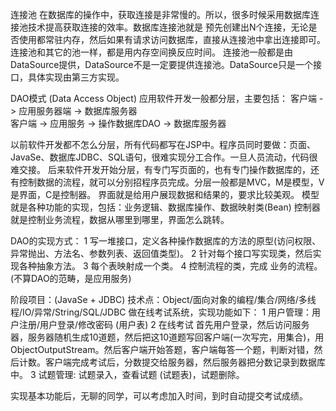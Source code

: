  连接池 
   在数据库的操作中，获取连接是非常慢的。所以，很多时候采用数据库连接池技术提高获取连接的效率。数据库连接池就是 预先创建出N个连接，无论是否使用都常驻内存，然后如果有请求访问数据库，直接从连接池中拿出连接即可。连接池和其它的池一样，都是用内存空间换反应时间。
   连接池一般都是由DataSource提供，DataSource不是一定要提供连接池。DataSource只是一个接口，具体实现由第三方实现。

 DAO模式 (Data Access Object) 
 应用软件开发一般都分层，主要包括：
  客户端 -> 应用服务器端 -> 数据库服务器  
  客户端 -> 应用服务 -> 操作数据库DAO -> 数据库服务器

  以前软件开发都不怎么分层，所有代码都写在JSP中。程序员同时要做：页面、JavaSe、数据库JDBC、SQL语句，很难实现分工合作。一旦人员流动，代码很难交接。
  后来软件开发开始分层，有专门写页面的，也有专门操作数据库的，还有控制数据的流程，就可以分别招程序员完成。分层一般都是MVC，M是模型，V是界面，C是控制器。
    界面就是给用户展现数据和结果的，要求比较美观。
    模型就是各种功能的实现，包括：业务逻辑、数据库操作、数据映射类(Bean)
    控制器就是控制业务流程，数据从哪里到哪里，界面怎么跳转。

  DAO的实现方式：
   1 写一堆接口，定义各种操作数据库的方法的原型(访问权限、异常抛出、方法名、参数列表、返回值类型)。
   2 针对每个接口写实现类，然后实现各种抽象方法。
   3 每个表映射成一个类。
   4 控制流程的类，完成 业务的流程。(不算DAO的范畴，是应用服务)


  阶段项目：(JavaSe + JDBC)
   技术点：Object/面向对象的编程/集合/网络/多线程/IO/异常/String/SQL/JDBC
   做在线考试系统，实现功能如下：
   1 用户管理：用户注册/用户登录/修改密码 (用户表)
   2 在线考试 
    首先用户登录，然后访问服务器，服务器随机生成10道题，然后把这10道题写回客户端(一次写完，用集合)，用ObjectOutputStream。然后客户端开始答题，客户端每答一个题，判断对错，然后计数。客户端完成考试后，分数提交给服务器，然后服务器把分数记录到数据库中。
   3 试题管理: 试题录入，查看试题 (试题表)，试题删除。

  实现基本功能后，无聊的同学，可以考虑加入时间，到时自动提交考试成绩。

 

